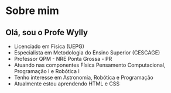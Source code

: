 # Sobre mim
## Olá, sou o Profe Wylly
- Licenciado em Física (UEPG)
- Especialista em Metodologia do Ensino Superior (CESCAGE)
- Professor QPM - NRE Ponta Grossa - PR
- Atuando nas componentes Física Pensamento Computacional, Programação I e Robótica I
- Tenho interesse em Astronomia, Robótica e Programação
- Atualmente estou aprendendo HTML e CSS
